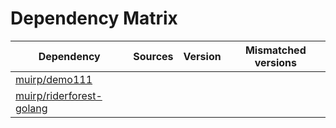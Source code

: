 # Dependency Matrix

Dependency | Sources | Version | Mismatched versions
---------- | ------- | ------- | -------------------
[muirp/demo111](https://github.com/muirp/demo111.git) |  | []() | 
[muirp/riderforest-golang](https://github.com/muirp/riderforest-golang.git) |  | []() | 
